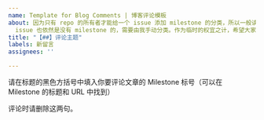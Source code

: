 ```yaml
---
name: Template for Blog Comments | 博客评论模板
about: 因为只有 repo 的所有者才能给一个 issue 添加 milestone 的分类，所以一般读者即便跳转到对应的 milestone 页面去留言，新产生的
  issue 也依然是没有 milestone 的，需要由我手动分类。作为临时的权宜之计，希望大家在 issue 的标题写明评论的文章标号，谢谢。
title: "【##】评论主题"
labels: 新留言
assignees: ''

---
```


请在标题的黑色方括号中填入你要评论文章的 Milestone 标号（可以在 Milestone 的标题和 URL 中找到）

评论时请删除这两句。
